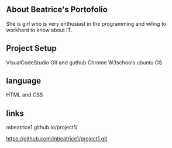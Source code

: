 ## About Beatrice's Portofolio
 She is girl who is very enthusiast in the programming and 
 wiling to workhard to know about IT.
## Project Setup 

VisualCodeStudio
Git and guthub
Chrome
W3schools
ubuntu OS

## language
HTML and CSS

## links
mbeatrice1.github.io/project1/

https://github.com/mbeatrice1/project1.git



